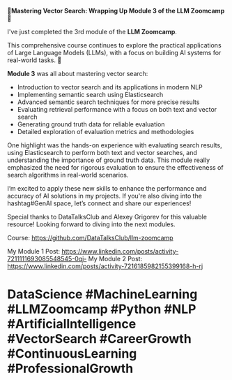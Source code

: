 🚀**Mastering Vector Search: Wrapping Up Module 3 of the LLM Zoomcamp**🚀

I've just completed the 3rd module of the **LLM Zoomcamp**.

This comprehensive course continues to explore the practical applications of Large Language Models (LLMs), with a focus on building AI systems for real-world tasks. 🧠

**Module 3** was all about mastering vector search:

- Introduction to vector search and its applications in modern NLP
- Implementing semantic search using Elasticsearch
- Advanced semantic search techniques for more precise results
- Evaluating retrieval performance with a focus on both text and vector search
- Generating ground truth data for reliable evaluation
- Detailed exploration of evaluation metrics and methodologies

One highlight was the hands-on experience with evaluating search results, using Elasticsearch to perform both text and vector searches, and understanding the importance of ground truth data. This module really emphasized the need for rigorous evaluation to ensure the effectiveness of search algorithms in real-world scenarios.

I’m excited to apply these new skills to enhance the performance and accuracy of AI solutions in my projects. If you're also diving into the hashtag#GenAI space, let’s connect and share our experiences!

Special thanks to DataTalksClub and Alexey Grigorev for this valuable resource! Looking forward to diving into the next modules.

Course: https://github.com/DataTalksClub/llm-zoomcamp

My Module 1 Post: https://www.linkedin.com/posts/activity-7211111693085548545-0qj-
My Module 2 Post: https://www.linkedin.com/posts/activity-7216185982155399168-h-rj

# DataScience #MachineLearning #LLMZoomcamp #Python #NLP #ArtificialIntelligence #VectorSearch #CareerGrowth #ContinuousLearning #ProfessionalGrowth
